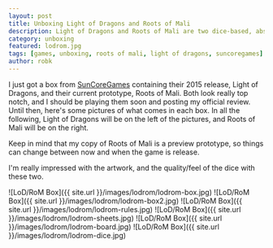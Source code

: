 ```yaml
---
layout: post
title: Unboxing Light of Dragons and Roots of Mali
description: Light of Dragons and Roots of Mali are two dice-based, abstract strategy games from SunCoreGames. Let's unbox them and see what's inside.
category: unboxing
featured: lodrom.jpg
tags: [games, unboxing, roots of mali, light of dragons, suncoregames]
author: robk
---
```


I just got a box from [SunCoreGames](http://suncoregames.ch/en/) containing their 2015 release, Light of Dragons, and their current prototype, Roots of Mali. Both look really top notch, and I should be playing them soon and posting my official review. Until then, here's some pictures of what comes in each box. In all the following, Light of Dragons will be on the left of the pictures, and Roots of Mali will be on the right.

Keep in mind that my copy of Roots of Mali is a preview prototype, so things can change between now and when the game is release.

I'm really impressed with the artwork, and the quality/feel of the dice with these two.

![LoD/RoM Box]({{ site.url }}/images/lodrom/lodrom-box.jpg)
![LoD/RoM Box]({{ site.url }}/images/lodrom/lodrom-box2.jpg)
![LoD/RoM Box]({{ site.url }}/images/lodrom/lodrom-rules.jpg)
![LoD/RoM Box]({{ site.url }}/images/lodrom/lodrom-sheets.jpg)
![LoD/RoM Box]({{ site.url }}/images/lodrom/lodrom-board.jpg)
![LoD/RoM Box]({{ site.url }}/images/lodrom/lodrom-dice.jpg)
